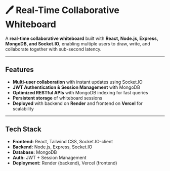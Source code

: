 # 🖊️ Real-Time Collaborative Whiteboard  

A **real-time collaborative whiteboard** built with **React, Node.js, Express, MongoDB, and Socket.IO**, enabling multiple users to draw, write, and collaborate together with sub-second latency.  

---

##  Features  
-  **Multi-user collaboration** with instant updates using Socket.IO  
-  **JWT Authentication & Session Management** with MongoDB  
-  **Optimized RESTful APIs** with MongoDB indexing for fast queries  
-  **Persistent storage** of whiteboard sessions  
-  **Deployed** with backend on **Render** and frontend on **Vercel** for scalability  

---

##  Tech Stack  
- **Frontend:** React, Tailwind CSS, Socket.IO-client  
- **Backend:** Node.js, Express, Socket.IO  
- **Database:** MongoDB   
- **Auth:** JWT + Session Management  
- **Deployment:** Render (backend), Vercel (frontend) 
